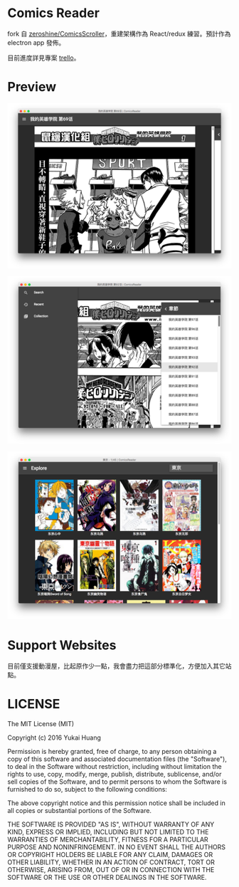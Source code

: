 # Comics Reader

fork 自 [zeroshine/ComicsScroller](https://github.com/zeroshine/ComicsScroller)，重建架構作為 React/redux 練習。預計作為 electron app 發佈。

目前進度詳見專案 [trello](https://trello.com/b/4XFDEKbV/comicscroller-pr-or-enhancement)。

# Preview
![](doc/reader.png)

![](doc/reader_sidebar_toggle.png)

![](doc/search.png)

# Support Websites

目前僅支援動漫屋，比起原作少一點，我會盡力把這部分標準化，方便加入其它站點。

# LICENSE
The MIT License (MIT)

Copyright (c) 2016 Yukai Huang

Permission is hereby granted, free of charge, to any person obtaining a copy of this software and associated documentation files (the "Software"), to deal in the Software without restriction, including without limitation the rights to use, copy, modify, merge, publish, distribute, sublicense, and/or sell copies of the Software, and to permit persons to whom the Software is furnished to do so, subject to the following conditions:

The above copyright notice and this permission notice shall be included in all copies or substantial portions of the Software.

THE SOFTWARE IS PROVIDED "AS IS", WITHOUT WARRANTY OF ANY KIND, EXPRESS OR IMPLIED, INCLUDING BUT NOT LIMITED TO THE WARRANTIES OF MERCHANTABILITY, FITNESS FOR A PARTICULAR PURPOSE AND NONINFRINGEMENT. IN NO EVENT SHALL THE AUTHORS OR COPYRIGHT HOLDERS BE LIABLE FOR ANY CLAIM, DAMAGES OR OTHER LIABILITY, WHETHER IN AN ACTION OF CONTRACT, TORT OR OTHERWISE, ARISING FROM, OUT OF OR IN CONNECTION WITH THE SOFTWARE OR THE USE OR OTHER DEALINGS IN THE SOFTWARE.
